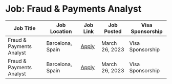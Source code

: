 # Job: Fraud & Payments Analyst

| Job Title | Job Location | Job Link | Job Posted | Visa Sponsorship |
| --- | --- | --- | --- | --- |
| Fraud & Payments Analyst | Barcelona, Spain | [Apply](https://apply.workable.com/kantox/j/7484AFD9BB/7940E3/) | March 26, 2023 | Visa Sponsorship |
| Fraud & Payments Analyst | Barcelona, Spain | [Apply](https://apply.workable.com/kantox/j/7484AFD9BB/7940E3/) | March 26, 2023 | Visa Sponsorship |
